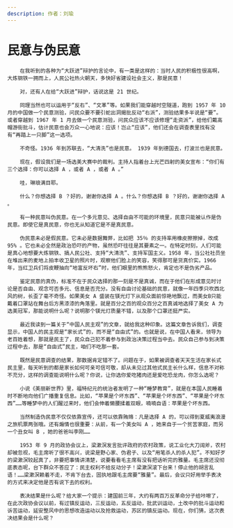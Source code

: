```yaml
---
description: 作者：刘瑜
---
```


# 民意与伪民意

        在我听到的各种为“大跃进”辩护的言论中，有一类是这样的：当时人民的积极性很高啊，大炼钢铁一拥而上，人民公社热火朝天，多快好省建设社会主义，那是民意！

        对，还有人在给“大跃进”辩护，话说这是 21 世纪。

        同理当然也可以运用于“反右”、“文革”等。如果我们能穿越时空隧道，跑到 1957 年 10 月的中国做一个民意测验，问民众要不要引蛇出洞揭批反动“右派”，测验结果多半说是“要”。或者穿越到 1967 年 1 月去做一个民意测验，问民众应该不应该修理“走资派”，给他们戴高帽游街批斗，估计民意也会万众一心地说：应该！岂止“应该”，他们还会在调查表里找有没有“再踏上一只脚”这一选项。

        不奇怪。1936 年到苏联去，“大清洗”也是民意。 1939 年到德国去，打波兰也是民意。

        现在，假设我们是一场选美大赛中的裁判。主持人指着台上光芒四射的美女宣布：“你们有三个选择：你可以选择 A ，或者 A ，或者 A 。”

        哇，琳琅满目耶。

        什么？你想选择 B ？好的，谢谢你选择 A 。什么？你想选择 B ？好的，谢谢你选择 A 。

        有一种民意叫伪民意。在一个多元意见、选择自由不可能的环境里，民意只能被认作是伪民意。即使它是真民意，你也无从知道它是不是真民意。

        伪民意未必是假民意。它未必是数据舞弊，比如把 35％ 的支持率用橡皮擦擦掉，改成 95% 。它也未必全然是政治恐吓的产物，虽然恐吓往往是其要素之一。在特定时刻，人们可能是真心地想要大炼钢铁、搞人民公社、支持“大清洗”、支持军国主义。1958 年，当公社社员坐在堆出来的麦地上拍丰收卫星的照片时，观察他们脸上的笑容，笑得那可是货真价实。1966 年，当红卫兵们将皮鞭抽向“地富反坏右”时，他们眼里的熊熊怒火，肯定也不是伪劣产品。

        鉴定民意的真伪，标准不在于民众选择的那一刻是不是真诚，而在于他们在形成意见时讨论是否自由、观念可否多元、信息是否充分。没有自由讨论基础的民意，就像一年四季只吹西北风的树，长歪了毫不奇怪。如果美女 A 盛装在镁光灯下从观众面前惊艳地飘过，而美女B只能戴着口罩站在舞台后方黑漆漆的角落里。就是百分之百的观众百分之百真诚地选择了美女 A 为选美冠军，那能说明什么呢？说明那个镁光灯质量不错，以及那个口罩还挺严实。

        最近我读到一篇关于“中国人民主观”的文章，就给我这种印象。这篇文章告诉我们，调查显示，中国人的民主观是“家长式”的，而不是“自由式”的。也就是说，在中国人看来，领导为老百姓着想，那就是民主了，民众自己犯不着参与到政治决策过程当中去。民众自己参与到决策过程中去，那是“自由式”民主，咱们不吃那一套。

        既然是民意调查的结果，那数据肯定错不了。问题在于，如果被调查者天天生活在家长式民主里，每天听到的都是家长如何可亲可信可敬，却从未见过其他式民主长什么样，信息不对称不充分，这样的调查能说明什么呢？你说，让你选你爱吃猪肉还是爱吃恐龙肉，你怎么选呢？

        小说《美丽新世界》里，福特纪元的统治者发明了一种“睡梦教育”，就是在本国人民睡着时不断地向他们广播重复信息。比如，“苹果是个坏东西”、“苹果是个坏东西”、“苹果是个坏东西”……等睡梦中的人们醒过来时，他们会伸着懒腰揉着双眼，喃喃自语：苹果是个坏东西。

        当然制造伪民意不仅仅依靠宣传，还可以依靠贿赂：凡是选择 A 的，可以得到夏威夷浪漫之旅机票两张哦。还有煽情也很重要：从前，有一个美女叫 A ，她来自于一个贫苦家庭，而另一个丑女叫 B ，她的爸爸叫李刚……

        1953 年 9 月的政协会议上，梁漱溟发言批评政府的农村政策，说工业化大刀阔斧，农村却被忽视，毛主席听了很不高兴，说梁是野心家、伪君子、以及“用笔杀人的杀人犯”。不知好歹的梁漱溟较起真了，非要把事情讲清楚，说要看看毛主席有没有把话听完的雅量。毛主席还没彻底表态呢，台下群众不答应了：民主权利不给反动分子！梁漱溟滚下台来！停止他的胡言乱语！……梁漱溟赖着不走，不肯下台去，固执地跟毛主席要“雅量”。最后，会议只好用举手表决的方式来决定他是否有说下去的权利。

        表决结果是什么呢？给大家一个提示：建国前三年，大约有两百万反革命分子给咔嚓了，在此次政协会议以前，有过镇反运动，三反运动，五反运动，批武训运动，土改中的批斗运动和诉苦运动，延安整风中的思想改造运动以及抢救运动，苏区的镇反运动。现在，你们猜，这次表决结果会是什么呢？

